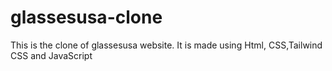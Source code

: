 # glassesusa-clone
This is the clone of glassesusa website. It is made  using Html, CSS,Tailwind CSS and JavaScript 
